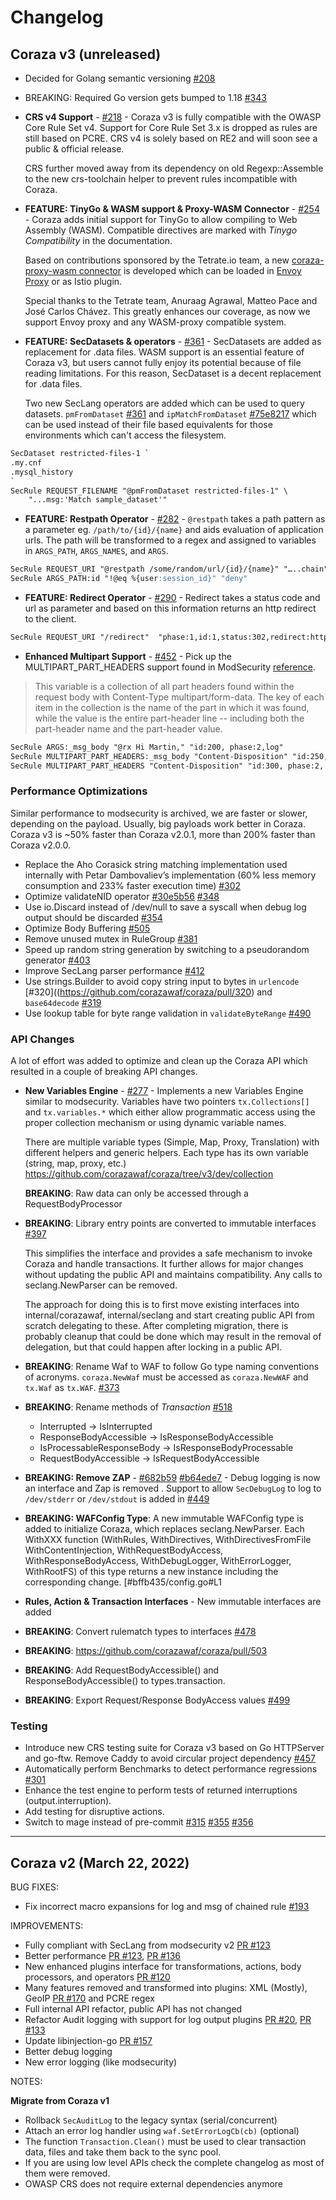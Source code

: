 # Changelog

## Coraza v3  (unreleased)

* Decided for Golang semantic versioning [#208](https://github.com/corazawaf/coraza/issues/208)

* BREAKING: Required Go version gets bumped to 1.18 [#343](https://github.com/corazawaf/coraza/pull/343)

* **CRS v4 Support** - [#218](https://github.com/corazawaf/coraza/issues/218) -
Coraza v3 is fully compatible with the OWASP Core Rule Set v4. Support for Core Rule Set 3.x is dropped as rules are still based on PCRE. CRS v4 is solely based on RE2 and will soon see a public & official release.  

  CRS further moved away from its dependency on old Regexp::Assemble to the new crs-toolchain helper to prevent rules incompatible with Coraza.

* **FEATURE: TinyGo & WASM support & Proxy-WASM Connector** - [#254](https://github.com/corazawaf/coraza/pull/254) -
Coraza adds initial support for TinyGo to allow compiling to Web Assembly (WASM). Compatible directives are marked with *Tinygo Compatibility* in the documentation.

  Based on contributions sponsored by the Tetrate.io team, a new [coraza-proxy-wasm connector](https://github.com/corazawaf/coraza-proxy-wasm) is developed which can be loaded in [Envoy Proxy](https://www.envoyproxy.io) or as Istio plugin.

  Special thanks to the Tetrate team, Anuraag Agrawal, Matteo Pace and José Carlos Chávez. This greatly enhances our coverage, as now we support Envoy proxy and any WASM-proxy compatible system.

* **FEATURE: SecDatasets & operators** - [#361](https://github.com/corazawaf/coraza/pull/361) -
SecDatasets are added as replacement for .data files. WASM support is an essential feature of Coraza v3, but users cannot fully enjoy its potential because of file reading limitations. For this reason, SecDataset is a decent replacement for .data files.

  Two new SecLang operators are added which can be used to query datasets. `pmFromDataset`  [#361](https://github.com/corazawaf/coraza/pull/361) and `ipMatchFromDataset` [#75e8217](https://github.com/corazawaf/coraza/commit/75e821700de9fbfafde6c763f474c7add8dab319) which can be used instead of their file based equivalents for those environments which can't access the filesystem.

```apache
SecDataset restricted-files-1 `
.my.cnf
.mysql_history
`
SecRule REQUEST_FILENAME "@pmFromDataset restricted-files-1" \
    "...msg:'Match sample_dataset'"
```

* **FEATURE: Restpath Operator** - [#282](https://github.com/corazawaf/coraza/pull/282) - `@restpath` takes a path pattern as a parameter eg. `/path/to/{id}/{name}` and aids evaluation of application urls. The path will be transformed to a regex and assigned to variables in `ARGS_PATH`, `ARGS_NAMES`, and `ARGS`.

```apache
SecRule REQUEST_URI "@restpath /some/random/url/{id}/{name}" "…..chain"
SecRule ARGS_PATH:id "!@eq %{user:session_id}" "deny"
```

* **FEATURE: Redirect Operator** - [#290](https://github.com/corazawaf/coraza/pull/290) -
Redirect takes a status code and url as parameter and based on this information returns an http redirect to the client.

```apache
SecRule REQUEST_URI "/redirect"  "phase:1,id:1,status:302,redirect:http://www.example.com
```

* **Enhanced Multipart Support** - [#452](https://github.com/corazawaf/coraza/pull/452) -
Pick up the MULTIPART_PART_HEADERS support found in ModSecurity [reference](https://github.com/SpiderLabs/ModSecurity/wiki/Reference-Manual-(v2.x)-Variables#MULTIPART_PART_HEADERS).

> This variable is a collection of all part headers found within the request body with Content-Type multipart/form-data. The key of each item in the collection is the name of the part in which it was found, while the value is the entire part-header line -- including both the part-header name and the part-header value.

```apache
SecRule ARGS:_msg_body "@rx Hi Martin," "id:200, phase:2,log"
SecRule MULTIPART_PART_HEADERS:_msg_body "Content-Disposition" "id:250, phase:2, log"
SecRule MULTIPART_PART_HEADERS "Content-Disposition" "id:300, phase:2, log"
```

### Performance Optimizations

Similar performance to modsecurity is archived, we are faster or slower, depending on the payload. Usually, big payloads work better in Coraza. Coraza v3 is ~50% faster than Coraza v2.0.1, more than 200% faster than Coraza v2.0.0.

* Replace the Aho Corasick string matching implementation used internally with Petar Dambovaliev’s implementation (60% less memory consumption and 233% faster execution time) [#302](https://github.com/corazawaf/coraza/pull/302)
* Optimize validateNID operator [#30e5b56](https://github.com/corazawaf/coraza/commit/30e5b564d4d7c6688fb819c97b0891e097570a2e) [#348](https://github.com/corazawaf/coraza/pull/348)
* Use io.Discard instead of /dev/null to save a syscall when debug log output should be discarded [#354](https://github.com/corazawaf/coraza/pull/354)
* Optimize Body Buffering [#505](https://github.com/corazawaf/coraza/pull/505)
* Remove unused mutex in RuleGroup [#381](https://github.com/corazawaf/coraza/pull/381)
* Speed up random string generation by switching to a pseudorandom generator [#403](https://github.com/corazawaf/coraza/pull/403)
* Improve SecLang parser performance [#412](https://github.com/corazawaf/coraza/pull/412)
* Use strings.Builder to avoid copy string input to bytes in `urlencode` [#320]((<https://github.com/corazawaf/coraza/pull/320>) and `base64decode` [#319](https://github.com/corazawaf/coraza/pull/319)
* Use lookup table for byte range validation in `validateByteRange` [#490](https://github.com/corazawaf/coraza/pull/490)

### API Changes

A lot of effort was added to optimize and clean up the Coraza API which resulted in a couple of breaking API changes.

* **New Variables Engine** - [#277](https://github.com/corazawaf/coraza/pull/277) - Implements a new Variables Engine similar to modsecurity. Variables have two pointers `tx.Collections[]` and `tx.variables.*` which either allow programmatic access using the proper collection mechanism or using dynamic variable names.

  There are multiple variable types (Simple, Map, Proxy, Translation) with different helpers and generic helpers. Each type has its own variable (string, map, proxy, etc.)  <https://github.com/corazawaf/coraza/tree/v3/dev/collection>

  **BREAKING**: Raw data can only be accessed through a RequestBodyProcessor

* **BREAKING**: Library entry points are converted to immutable interfaces [#397](https://github.com/corazawaf/coraza/pull/397)

  This simplifies the interface and provides a safe mechanism to invoke Coraza and handle transactions. It further allows for major changes without updating the public API and maintains compatibility. Any calls to seclang.NewParser can be removed.

  The approach for doing this is to first move existing interfaces into internal/corazawaf, internal/seclang and start creating public API from scratch delegating to these. After completing migration, there is probably cleanup that could be done which may result in the removal of delegation, but that could happen after locking in a public API.

* **BREAKING**: Rename Waf to WAF to follow Go type naming conventions of acronyms. `coraza.NewWaf` must be accessed as `coraza.NewWAF` and `tx.Waf` as `tx.WAF`. [#373](https://github.com/corazawaf/coraza/pull/373)

* **BREAKING**: Rename methods of *Transaction* [#518](https://github.com/corazawaf/coraza/pull/518)
  * Interrupted &rarr; IsInterrupted
  * ResponseBodyAccessible &rarr; IsResponseBodyAccessible
  * IsProcessableResponseBody &rarr; IsResponseBodyProcessable
  * RequestBodyAccessible &rarr; IsRequestBodyAccessible

* **BREAKING: Remove ZAP** - [#682b59](https://github.com/corazawaf/coraza/commit/6828b59811f5a1b0b86213533a71ec9aaea229c8) [#b64ede7](https://github.com/corazawaf/coraza/commit/b64ede757c7409d7ab9e441bbdfcf6157a3aa6b0) - Debug logging is now an interface and Zap is removed . Support to allow `SecDebugLog` to log to `/dev/stderr` or `/dev/stdout` is added in [#449](https://github.com/corazawaf/coraza/pull/#449)

* **BREAKING: WAFConfig Type**: A new immutable WAFConfig type is added to initialize Coraza, which replaces seclang.NewParser.
Each WithXXX function (WithRules, WithDirectives, WithDirectivesFromFile WithContentInjection, WithRequestBodyAccess, WithResponseBodyAccess, WithDebugLogger, WithErrorLogger, WithRootFS) of this type returns a new instance including the corresponding change. [#bffb435/config.go#L1

* **Rules, Action & Transaction Interfaces** - New immutable interfaces are added

* **BREAKING**: Convert rulematch types to interfaces [#478](https://github.com/corazawaf/coraza/pull/478)

* **BREAKING**: <https://github.com/corazawaf/coraza/pull/503>

* **BREAKING**: Add RequestBodyAccessible() and ResponseBodyAccessible() to types.transaction.

* **BREAKING**: Export Request/Response BodyAccess values [#499](https://github.com/corazawaf/coraza/pull/)

### Testing

* Introduce new CRS testing suite for Coraza v3 based on Go HTTPServer and go-ftw. Remove Caddy to avoid circular project dependency [#457](https://github.com/corazawaf/coraza/pull/457)
* Automatically perform Benchmarks to detect performance regressions [#301](https://github.com/corazawaf/coraza/pull/301)
* Enhance the test engine to perform tests of returned interruptions (output.interruption).
* Add testing for disruptive actions.
* Switch to mage instead of pre-commit [#315](https://github.com/corazawaf/coraza/pull/315) [#355](https://github.com/corazawaf/coraza/pull/355) [#356](https://github.com/corazawaf/coraza/pull/356)

--------------------------------------------------------------

## Coraza v2  (March 22, 2022)

BUG FIXES:

* Fix incorrect macro expansions for log and msg of chained rule [#193](https://github.com/corazawaf/coraza/issues/193)

IMPROVEMENTS:

* Fully compliant with SecLang from modsecurity v2 [PR #123](https://github.com/corazawaf/coraza/pull/123)
* Better performance [PR #123](https://github.com/corazawaf/coraza/pull/123), [PR #136](https://github.com/corazawaf/coraza/pull/136)
* New enhanced plugins interface for transformations, actions, body processors, and operators [PR #120](https://github.com/corazawaf/coraza/pull/120)
* Many features removed and transformed into plugins: XML (Mostly), GeoIP [PR #170](https://github.com/corazawaf/coraza/pull/170) and PCRE regex
* Full internal API refactor, public API has not changed
* Refactor Audit logging with support for log output plugins [PR #20](https://github.com/corazawaf/coraza/pull/20), [PR #133](https://github.com/corazawaf/coraza/pull/133)
* Update libinjection-go [PR #157](https://github.com/corazawaf/coraza/pull/157)
* Better debug logging
* New error logging (like modsecurity)

NOTES:

**Migrate from Coraza v1**

* Rollback `SecAuditLog` to the legacy syntax (serial/concurrent)
* Attach an error log handler using `waf.SetErrorLogCb(cb)` (optional)
* The function `Transaction.Clean()` must be used to clear transaction data, files and take them back to the sync pool.
* If you are using low level APIs check the complete changelog as most of them were removed.
* OWASP CRS does not require external dependencies anymore
